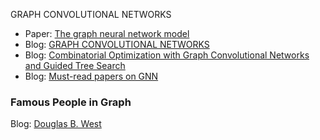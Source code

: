 
GRAPH CONVOLUTIONAL NETWORKS

  * Paper: [The graph neural network model](https://persagen.com/files/misc/scarselli2009graph.pdf) 
  * Blog: [GRAPH CONVOLUTIONAL NETWORKS](http://tkipf.github.io/graph-convolutional-networks/)
  * Blog: [Combinatorial Optimization with Graph Convolutional Networks and Guided Tree Search](https://github.com/intel-isl/nphard)
  * Blog: [Must-read papers on GNN](https://github.com/thunlp/GNNPapers)

### <a name="people">Famous People in Graph</a>
  Blog: [Douglas B. West](https://faculty.math.illinois.edu/~west/)
